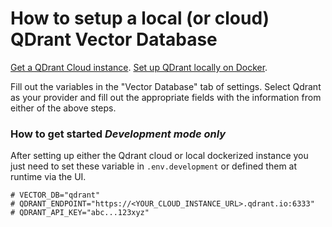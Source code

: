 # How to setup a local (or cloud) QDrant Vector Database

[Get a QDrant Cloud instance](https://cloud.qdrant.io/).
[Set up QDrant locally on Docker](https://github.com/qdrant/qdrant/blob/master/docs/QUICK_START.md).

Fill out the variables in the "Vector Database" tab of settings. Select Qdrant as your provider and fill out the appropriate fields
with the information from either of the above steps.

### How to get started _Development mode only_

After setting up either the Qdrant cloud or local dockerized instance you just need to set these variable in `.env.development` or defined them at runtime via the UI.

```
# VECTOR_DB="qdrant"
# QDRANT_ENDPOINT="https://<YOUR_CLOUD_INSTANCE_URL>.qdrant.io:6333"
# QDRANT_API_KEY="abc...123xyz"
```

